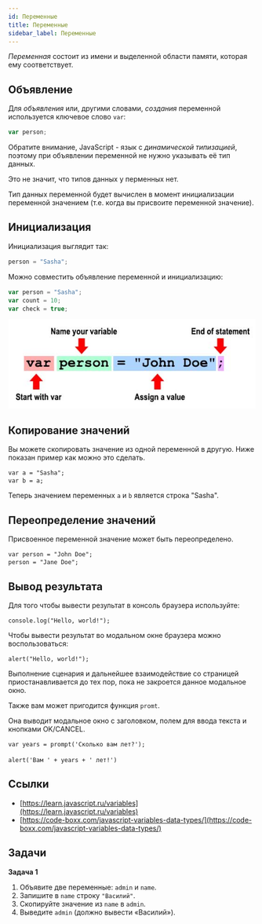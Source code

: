 ```yaml
---
id: Переменные
title: Переменные
sidebar_label: Переменные
---
```


*Переменная* состоит из имени и выделенной области памяти, которая ему соответствует.

## Объявление

Для *объявления* или, другими словами, *создания* переменной используется ключевое слово ```var```:

```js
var person;
```

Обратите внимание, JavaScript - язык с *динамической типизацией*, поэтому при объявлении переменной не нужно указывать её тип данных.

Это не значит, что типов данных у перменных нет.

Тип данных переменной будет вычислен в момент инициализации переменной значением (т.е. когда вы присвоите переменной значение).

## Инициализация

Инициализация выглядит так:

```js
person = "Sasha";
```

Можно совместить объявление переменной и инициализацию:

```js
var person = "Sasha";
var count = 10;
var check = true;
```

![alt text](https://raw.githubusercontent.com/codyfet/acc-practice/master/images/variable-basics.jpg "Переменные")

## Копирование значений

Вы можете скопировать значение из одной переменной в другую. Ниже показан пример как можно это сделать.

```
var a = "Sasha";
var b = a;
```
Теперь значением переменных ```a``` и ```b``` является строка "Sasha".

## Переопределение значений

Присвоенное переменной значение может быть переопределено.

```
var person = "John Doe";
person = "Jane Doe";
```

## Вывод результата

Для того чтобы вывести результат в консоль браузера используйте:

```
console.log("Hello, world!");
```

Чтобы вывести результат во модальном окне браузера можно воспользоваться:

```
alert("Hello, world!");
```

Выполнение сценария и дальнейшее взаимодействие со страницей приостанавливается до тех пор, пока не закроется данное модальное окно.

Также вам может пригодится функция ```promt```.

Она выводит модальное окно с заголовком, полем для ввода текста и кнопками OK/CANCEL.

```
var years = prompt('Сколько вам лет?');

alert('Вам ' + years + ' лет!')
```

## Ссылки
* [https://learn.javascript.ru/variables](https://learn.javascript.ru/variables)
* [https://code-boxx.com/javascript-variables-data-types/](https://code-boxx.com/javascript-variables-data-types/)

## Задачи

**Задача 1**

1. Объявите две переменные: ```admin``` и ```name```.
2. Запишите в ```name``` строку ```"Василий"```.
3. Скопируйте значение из ```name``` в ```admin```.
4. Выведите ```admin``` (должно вывести «Василий»).
